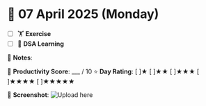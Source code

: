 # 📅 07 April 2025 (Monday)

- [ ] 🏋️ **Exercise**
- [ ] 📘 **DSA Learning**

📝 **Notes**: 

🎯 **Productivity Score**: ___ / 10
⭐ **Day Rating**: [ ]★ [ ]★★ [ ]★★★ [ ]★★★★ [ ]★★★★★

📸 **Screenshot**: ![Upload here](images/2025-04-07.png)
